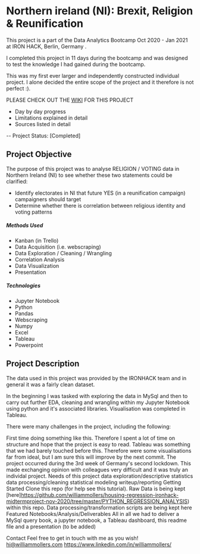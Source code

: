 # Northern ireland (NI): Brexit, Religion & Reunification  
This project is a part of the Data Analytics Bootcamp Oct 2020 - Jan 2021 at IRON HACK, Berlin, Germany .

I completed this project in 11 days during the bootcamp and was designed to test the knowledge I had gained during the bootcamp. 

This was my first ever larger and independently constructed individual project. I alone decided the entire scope of the project and it therefore is not perfect :).

PLEASE CHECK OUT THE [WIKI](https://github.com/williammollers/finalproject-ironhack-NI/wiki) FOR THIS PROJECT
* Day by day progress
* Limitations explained in detail
* Sources listed in detail

-- Project Status: [Completed]

## Project Objective

The purpose of this project was to analyse RELIGION / VOTING data in Northern Ireland (NI) to see whether these two statements could be clarified:
* Identify electorates in NI that future YES (in a reunification campaign) campaigners should target
* Determine whether there is correlation between religious identity and voting patterns

##### Methods Used

* Kanban (in Trello)
* Data Acquisition (i.e. webscraping)
* Data Exploration / Cleaning / Wrangling 
* Correlation Analysis 
* Data Visualization 
* Presentation 

##### Technologies
* Jupyter Notebook
* Python
* Pandas
* Webscraping
* Numpy
* Excel 
* Tableau
* Powerpoint

## Project Description
The data used in this project was provided by the IRONHACK team and in general it was a fairly clean dataset.

In the beginning I was tasked with exploring the data in MySql and then to carry out further EDA, cleaning and wrangling within my Jupyter Notebook using python and it's associated libraries. Visualisation was completed in Tableau.

There were many challenges in the project, including the following:

First time doing something like this. Therefore I spent a lot of time on structure and hope that the project is easy to read.
Tableau was something that we had barely touched before this. Therefore were some visualisations far from ideal, but I am sure this will improve by the next commit.
The project occurred during the 3rd week of Germany's second lockdown. This made exchanging opinion with colleagues very difficult and it was truly an individal project.
Needs of this project
data exploration/descriptive statistics
data processing/cleaning
statistical modeling
writeup/reporting
Getting Started
Clone this repo (for help see this tutorial).
Raw Data is being kept [here]https://github.com/williammollers/housing-regression-ironhack-midtermproject-nov-2020/tree/master/PYTHON_REGRESSION_ANALYSIS) within this repo.
Data processing/transformation scripts are being kept here
Featured Notebooks/Analysis/Deliverables
All in all we had to deliver a MySql query book, a jupyter notebook, a Tableau dashboard, this readme file and a presentation (to be added)

Contact
Feel free to get in touch with me as you wish!
hi@williammollers.com
https://www.linkedin.com/in/williammollers/
